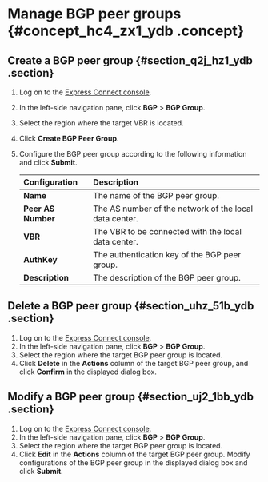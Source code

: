 # Manage BGP peer groups {#concept_hc4_zx1_ydb .concept}

## Create a BGP peer group {#section_q2j_hz1_ydb .section}

1.  Log on to the [Express Connect console](https://partners-intl.aliyun.com/login-required#/ri).
2.  In the left-side navigation pane, click **BGP** \> **BGP Group**.
3.  Select the region where the target VBR is located.
4.  Click **Create BGP Peer Group**.
5.  Configure the BGP peer group according to the following information and click **Submit**.

    |Configuration|Description|
    |:------------|:----------|
    |**Name**|The name of the BGP peer group.|
    |**Peer AS Number**|The AS number of the network of the local data center.|
    |**VBR**|The VBR to be connected with the local data center.|
    |**AuthKey**|The authentication key of the BGP peer group.|
    |**Description**|The description of the BGP peer group.|


## Delete a BGP peer group {#section_uhz_51b_ydb .section}

1.  Log on to the [Express Connect console](https://partners-intl.aliyun.com/login-required#/ri).
2.  In the left-side navigation pane, click **BGP** \> **BGP Group**.
3.  Select the region where the target BGP peer group is located.
4.  Click **Delete** in the **Actions** column of the target BGP peer group, and click **Confirm** in the displayed dialog box.

## Modify a BGP peer group {#section_uj2_1bb_ydb .section}

1.  Log on to the [Express Connect console](https://partners-intl.aliyun.com/login-required#/ri).
2.  In the left-side navigation pane, click **BGP** \> **BGP Group**.
3.  Select the region where the target BGP peer group is located.
4.  Click **Edit** in the **Actions** column of the target BGP peer group. Modify configurations of the BGP peer group in the displayed dialog box and click **Submit**.

